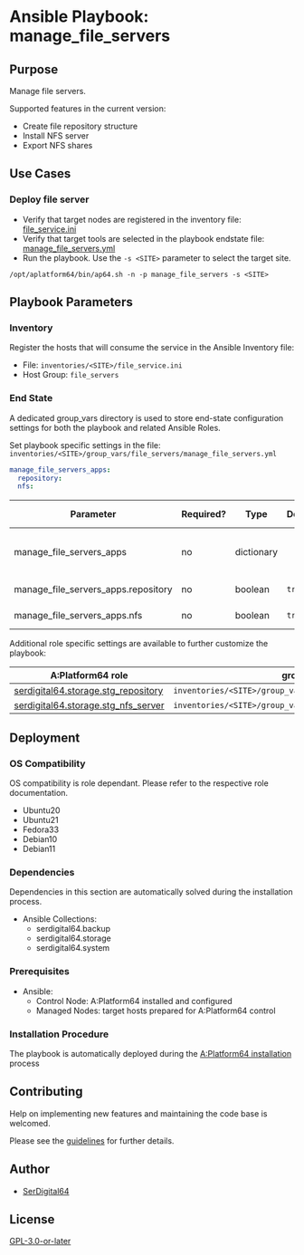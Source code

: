 # Ansible Playbook: manage_file_servers

## Purpose

Manage file servers.

Supported features in the current version:

- Create file repository structure
- Install NFS server
- Export NFS shares

## Use Cases

### Deploy file server

- Verify that target nodes are registered in the inventory file: [file_service.ini](#inventory)
- Verify that target tools are selected in the playbook endstate file: [manage_file_servers.yml](#end-state)
- Run the playbook. Use the `-s <SITE>` parameter to select the target site.

```shell
/opt/aplatform64/bin/ap64.sh -n -p manage_file_servers -s <SITE>
```

## Playbook Parameters

### Inventory

Register the hosts that will consume the service in the Ansible Inventory file:

- File: `inventories/<SITE>/file_service.ini`
- Host Group: `file_servers`

### End State

A dedicated group_vars directory is used to store end-state configuration settings for both the playbook and related Ansible Roles.

Set playbook specific settings in the file: `inventories/<SITE>/group_vars/file_servers/manage_file_servers.yml`

```yaml
manage_file_servers_apps:
  repository:
  nfs:
```

| Parameter                           | Required? | Type       | Default | Purpose / Value                           |
| ----------------------------------- | --------- | ---------- | ------- | ----------------------------------------- |
| manage_file_servers_apps            | no        | dictionary |         | Define what applications will be deployed |
| manage_file_servers_apps.repository | no        | boolean    | `true`  | Deploy the application?                   |
| manage_file_servers_apps.nfs        | no        | boolean    | `true`  | Deploy the application?                   |

Additional role specific settings are available to further customize the playbook:

| A:Platform64 role                                                                 | group_vars file                                                 |
| --------------------------------------------------------------------------------- | --------------------------------------------------------------- |
| [serdigital64.storage.stg_repository](../roles/stg_repository.md#role-parameters) | `inventories/<SITE>/group_vars/file_servers/stg_repository.yml` |
| [serdigital64.storage.stg_nfs_server](../roles/stg_nfs_server.md#role-parameters) | `inventories/<SITE>/group_vars/file_servers/stg_nfs_server.yml` |

## Deployment

### OS Compatibility

OS compatibility is role dependant. Please refer to the respective role documentation.
- Ubuntu20
- Ubuntu21
- Fedora33
- Debian10
- Debian11

### Dependencies

Dependencies in this section are automatically solved during the installation process.

- Ansible Collections:
  - serdigital64.backup
  - serdigital64.storage
  - serdigital64.system

### Prerequisites

- Ansible:
  - Control Node: A:Platform64 installed and configured
  - Managed Nodes: target hosts prepared for A:Platform64 control

### Installation Procedure

The playbook is automatically deployed during the [A:Platform64 installation](/#installation) process

## Contributing

Help on implementing new features and maintaining the code base is welcomed.

Please see the [guidelines](https://aplatform64.readthedocs.io/en/latest/contributing/CONTRIBUTING) for further details.

## Author

- [SerDigital64](https://serdigital64.github.io/)

## License

[GPL-3.0-or-later](https://www.gnu.org/licenses/gpl-3.0.txt)

